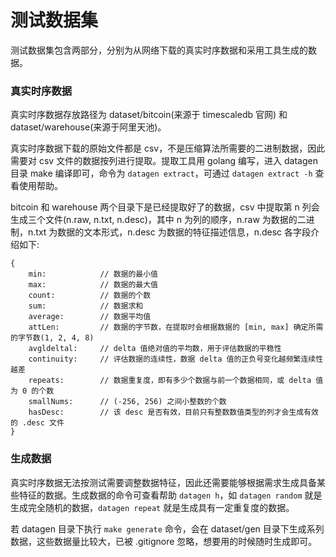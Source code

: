 # 测试数据集

测试数据集包含两部分，分别为从网络下载的真实时序数据和采用工具生成的数据。

### 真实时序数据
真实时序数据存放路径为 dataset/bitcoin(来源于 timescaledb 官网) 和 dataset/warehouse(来源于阿里天池)。

真实时序数据下载的原始文件都是 csv，不是压缩算法所需要的二进制数据，因此需要对 csv 文件的数据按列进行提取。提取工具用 golang 编写，进入 datagen 目录 make 编译即可，命令为 `datagen extract`，可通过 `datagen extract -h` 查看使用帮助。

bitcoin 和 warehouse 两个目录下是已经提取好了的数据，csv 中提取第 n 列会生成三个文件(n.raw, n.txt, n.desc)，其中 n 为列的顺序，n.raw 为数据的二进制，n.txt 为数据的文本形式，n.desc 为数据的特征描述信息，n.desc 各字段介绍如下:
```
{
    min:            // 数据的最小值
    max:            // 数据的最大值
    count:          // 数据的个数
    sum:            // 数据求和
    average:        // 数据平均值
    attLen:         // 数据的字节数，在提取时会根据数据的 [min, max] 确定所需的字节数(1, 2, 4, 8)
    avgldeltal:     // delta 值绝对值的平均数，用于评估数据的平稳性
    continuity:     // 评估数据的连续性，数据 delta 值的正负号变化越频繁连续性越差
    repeats:        // 数据重复度，即有多少个数据与前一个数据相同，或 delta 值为 0 的个数
    smallNums:      // (-256, 256) 之间小整数的个数
    hasDesc:        // 该 desc 是否有效，目前只有整数数值类型的列才会生成有效的 .desc 文件
}
```

### 生成数据
真实时序数据无法按测试需要调整数据特征，因此还需要能够根据需求生成具备某些特征的数据。生成数据的命令可查看帮助 `datagen h`，如 `datagen random` 就是生成完全随机的数据，`datagen repeat` 就是生成具有一定重复度的数据。

若 datagen 目录下执行 `make generate` 命令，会在 dataset/gen 目录下生成系列数据，这些数据量比较大，已被 .gitignore 忽略，想要用的时候随时生成即可。
